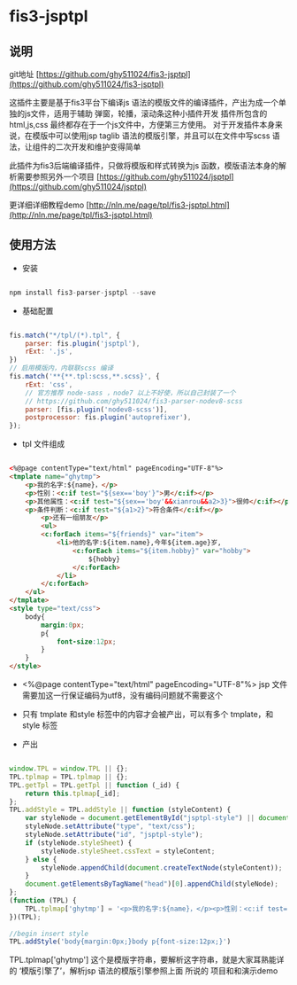 # fis3-jsptpl


## 说明
git地址 [https://github.com/ghy511024/fis3-jsptpl](https://github.com/ghy511024/fis3-jsptpl)


这插件主要是基于fis3平台下编译js 语法的模版文件的编译插件，产出为成一个单独的js文件，适用于辅助 弹窗，轮播，滚动条这种小插件开发
插件所包含的 html,js,css 最终都存在于一个js文件中，方便第三方使用。
对于开发插件本身来说，在模版中可以使用jsp taglib 语法的模版引擎，并且可以在文件中写scss 语法，让组件的二次开发和维护变得简单

此插件为fis3后端编译插件，只做将模版和样式转换为js 函数，模版语法本身的解析需要参照另外一个项目 [https://github.com/ghy511024/jsptpl](https://github.com/ghy511024/jsptpl)

更详细详细教程demo [http://nln.me/page/tpl/fis3-jsptpl.html](http://nln.me/page/tpl/fis3-jsptpl.html)

## 使用方法
- 安装

~~~js 

npm install fis3-parser-jsptpl --save

~~~

- 基础配置

~~~js 

fis.match("*/tpl/(*).tpl", {
    parser: fis.plugin('jsptpl'),
    rExt: '.js',
})
// 启用模版内，内联联scss 编译
fis.match('**{**.tpl:scss,**.scss}', {
    rExt: 'css',
    // 官方推荐 node-sass ，node7 以上不好使，所以自己封装了一个
    // https://github.com/ghy511024/fis3-parser-nodev8-scss
    parser: [fis.plugin('nodev8-scss')],
    postprocessor: fis.plugin('autoprefixer'),
});

~~~

- tpl 文件组成

~~~html 

<%@page contentType="text/html" pageEncoding="UTF-8"%>
<tmplate name="ghytmp">
    <p>我的名字:${name}，</p>
    <p>性别：<c:if test="${sex=='boy'}">男</c:if></p>
    <p>其他属性：<c:if test="${sex=='boy'&&xianrou&&a2>3}">很帅</c:if></p>
    <p>条件判断：<c:if test="${a1>2}">符合条件</c:if></p>
        <p>还有一组朋友</p>
        <ul>
        <c:forEach items="${friends}" var="item">
            <li>他的名字:${item.name},今年${item.age}岁,
                <c:forEach items="${item.hobby}" var="hobby">
                    ${hobby} 
                </c:forEach> 
            </li>
        </c:forEach>
    </ul>
</tmplate>
<style type="text/css">
    body{
        margin:0px;
        p{
            font-size:12px;
        }
    }
</style>

~~~

- <%@page contentType="text/html" pageEncoding="UTF-8"%> jsp 文件需要加这一行保证编码为utf8，没有编码问题就不需要这个

- 只有 tmplate 和style 标签中的内容才会被产出，可以有多个 tmplate，和style 标签

- 产出

~~~js 

window.TPL = window.TPL || {};
TPL.tplmap = TPL.tplmap || {};
TPL.getTpl = TPL.getTpl || function (_id) {
    return this.tplmap[_id];
};
TPL.addStyle = TPL.addStyle || function (styleContent) {
    var styleNode = document.getElementById("jsptpl-style") || document.createElement("style");
    styleNode.setAttribute("type", "text/css");
    styleNode.setAttribute("id", "jsptpl-style");
    if (styleNode.styleSheet) {
        styleNode.styleSheet.cssText = styleContent;
    } else {
        styleNode.appendChild(document.createTextNode(styleContent));
    }
    document.getElementsByTagName("head")[0].appendChild(styleNode);
};
(function (TPL) {
    TPL.tplmap['ghytmp'] = '<p>我的名字:${name}，</p><p>性别：<c:if test="${sex==\'boy\'}">男</c:if></p><p>其他属性：<c:if test="${sex==\'boy\'&&xianrou&&a2>3}">很帅</c:if></p><p>条件判断：<c:if test="${a1>2}">符合条件</c:if></p><p>还有一组朋友</p><ul><c:forEach items="${friends}" var="item"><li>他的名字:${item.name},今年${item.age}岁,<c:forEach items="${item.hobby}" var="hobby">${hobby}</c:forEach></li></c:forEach></ul>'
})(TPL);
   
//begin insert style
TPL.addStyle('body{margin:0px;}body p{font-size:12px;}')

~~~

 TPL.tplmap['ghytmp'] 这个是模版字符串，要解析这字符串，就是大家耳熟能详的 ‘模版引擎了’，解析jsp 语法的模版引擎参照上面 所说的 项目和和演示demo